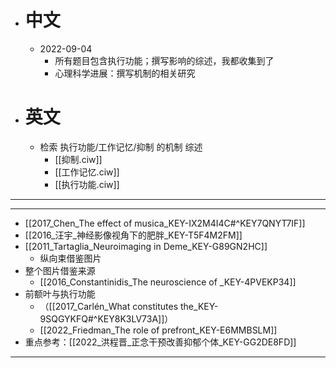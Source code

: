 - # 中文
	- 2022-09-04
		- 所有题目包含执行功能；撰写影响的综述，我都收集到了
		- 心理科学进展：撰写机制的相关研究
- # 英文
	- 检索 执行功能/工作记忆/抑制 的机制 综述
		- [[抑制.ciw]]
		- [[工作记忆.ciw]]
		- [[执行功能.ciw]]
- ----

------
- [[2017_Chen_The effect of musica_KEY-IX2M4I4C#^KEY7QNYT7IF]]
- [[2016_汪宇_神经影像视角下的肥胖_KEY-T5F4M2FM]]
- [[2011_Tartaglia_Neuroimaging in Deme_KEY-G89GN2HC]]
	- 纵向束借鉴图片
- 整个图片借鉴来源
	- [[2016_Constantinidis_The neuroscience of _KEY-4PVEKP34]]
- 前额叶与执行功能
	- （[[2017_Carlén_What constitutes the_KEY-9SQGYKFQ#^KEY8K3LV73A]]）
	- [[2022_Friedman_The role of prefront_KEY-E6MMBSLM]]
- 重点参考：[[2022_洪程晋_正念干预改善抑郁个体_KEY-GG2DE8FD]]
----